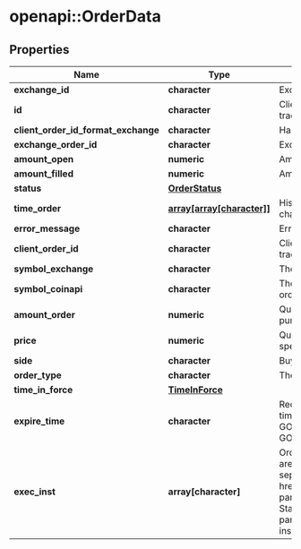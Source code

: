# openapi::OrderData

## Properties
Name | Type | Description | Notes
------------ | ------------- | ------------- | -------------
**exchange_id** | **character** | Exchange name | [optional] 
**id** | **character** | Client unique identifier for the trade. | [optional] 
**client_order_id_format_exchange** | **character** | Hash client id | [optional] 
**exchange_order_id** | **character** | Exchange order id | [optional] 
**amount_open** | **numeric** | Amount open | [optional] 
**amount_filled** | **numeric** | Amount filled | [optional] 
**status** | [**OrderStatus**](orderStatus.md) |  | [optional] 
**time_order** | [**array[array[character]]**](array.md) | History of order status changes | [optional] 
**error_message** | **character** | Error message | [optional] 
**client_order_id** | **character** | Client unique identifier for the trade. | [optional] 
**symbol_exchange** | **character** | The symbol of the order. | [optional] 
**symbol_coinapi** | **character** | The CoinAPI symbol of the order. | [optional] 
**amount_order** | **numeric** | Quoted decimal amount to purchase. | [optional] 
**price** | **numeric** | Quoted decimal amount to spend per unit. | [optional] 
**side** | **character** | Buy or Sell | [optional] 
**order_type** | **character** | The order type. | [optional] 
**time_in_force** | [**TimeInForce**](timeInForce.md) |  | [optional] 
**expire_time** | **character** | Required for orders with time_in_force &#x3D; GOOD_TILL_TIME_EXCHANGE, GOOD_TILL_TIME_OMS | [optional] 
**exec_inst** | **array[character]** | Order execution instructions are documented in the separate section: &lt;a href&#x3D;\&quot;#oeml-order-params-exec\&quot;&gt;OEML / Starter Guide / Order parameters / Execution instructions&lt;/a&gt;  | [optional] 


